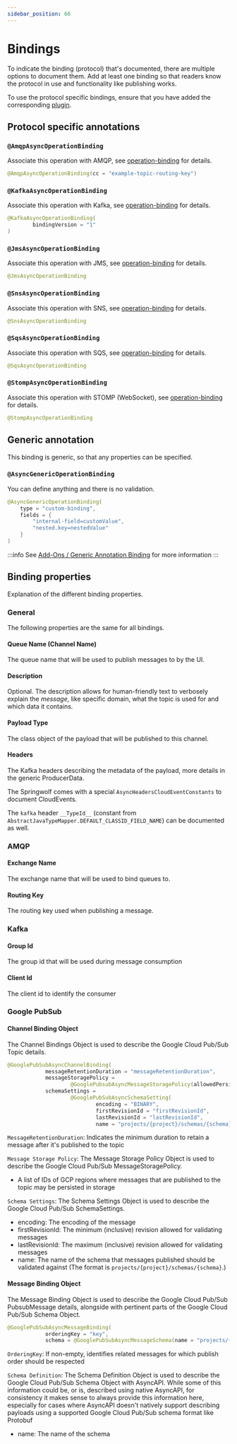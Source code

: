 ```yaml
---
sidebar_position: 66
---
```


# Bindings

To indicate the binding (protocol) that's documented, there are multiple options to document them.
Add at least one binding so that readers know the protocol in use and functionality like publishing works.

To use the protocol specific bindings, ensure that you have added the corresponding [plugin](../introduction/supported-protocols.md).

## Protocol specific annotations

### `@AmqpAsyncOperationBinding`

Associate this operation with AMQP, see [operation-binding] for details.

```java
@AmqpAsyncOperationBinding(cc = "example-topic-routing-key")
```

### `@KafkaAsyncOperationBinding`

Associate this operation with Kafka, see [operation-binding] for details.

```java
@KafkaAsyncOperationBinding(
        bindingVersion = "1"
)
```

### `@JmsAsyncOperationBinding`

Associate this operation with JMS, see [operation-binding] for details.

```java
@JmsAsyncOperationBinding
```

### `@SnsAsyncOperationBinding`

Associate this operation with SNS, see [operation-binding] for details.

```java
@SnsAsyncOperationBinding
```

### `@SqsAsyncOperationBinding`

Associate this operation with SQS, see [operation-binding] for details.

```java
@SqsAsyncOperationBinding
```

### `@StompAsyncOperationBinding`

Associate this operation with STOMP (WebSocket), see [operation-binding] for details.

```java
@StompAsyncOperationBinding
```

## Generic annotation

This binding is generic, so that any properties can be specified.

### `@AsyncGenericOperationBinding`

You can define anything and there is no validation.

```java
@AsyncGenericOperationBinding(
    type = "custom-binding",
    fields = {
        "internal-field=customValue",
        "nested.key=nestedValue"
    }
)
```

:::info
See [Add-Ons / Generic Annotation Binding](../introduction/add-ons.mdx#generic-binding) for more information
:::

## Binding properties

Explanation of the different binding properties.

### General

The following properties are the same for all bindings.

#### Queue Name (Channel Name)

The queue name that will be used to publish messages to by the UI.

#### Description

Optional. The description allows for human-friendly text to verbosely explain the _message_, like specific domain, what the topic is used for and which data it contains.

#### Payload Type

The class object of the payload that will be published to this channel.

#### Headers

The Kafka headers describing the metadata of the payload, more details in the generic ProducerData.

The Springwolf comes with a special `AsyncHeadersCloudEventConstants` to document CloudEvents.

The `kafka` header `__TypeId__` (constant from `AbstractJavaTypeMapper.DEFAULT_CLASSID_FIELD_NAME`) can be documented as well.

### AMQP

#### Exchange Name

The exchange name that will be used to bind queues to.

#### Routing Key

The routing key used when publishing a message.

### Kafka

#### Group Id

The group id that will be used during message consumption

#### Client Id

The client id to identify the consumer

### Google PubSub

#### Channel Binding Object

The Channel Bindings Object is used to describe the Google Cloud Pub/Sub Topic details.

```java
@GooglePubSubAsyncChannelBinding(
            messageRetentionDuration = "messageRetentionDuration",
            messageStoragePolicy =
                    @GooglePubsubAsyncMessageStoragePolicy(allowedPersistenceRegions = {"region1", "region2"}),
            schemaSettings =
                    @GooglePubSubAsyncSchemaSetting(
                            encoding = "BINARY",
                            firstRevisionId = "firstRevisionId",
                            lastRevisionId = "lastRevisionId",
                            name = "projects/{project}/schemas/{schema}"))
```

`MessageRetentionDuration`: Indicates the minimum duration to retain a message after it's published to the topic

`Message Storage Policy`: The Message Storage Policy Object is used to describe the Google Cloud Pub/Sub MessageStoragePolicy.

- A list of IDs of GCP regions where messages that are published to the topic may be persisted in storage

`Schema Settings`: The Schema Settings Object is used to describe the Google Cloud Pub/Sub SchemaSettings.

- encoding: The encoding of the message
- firstRevisionId: The minimum (inclusive) revision allowed for validating messages
- lastRevisionId: The maximum (inclusive) revision allowed for validating messages
- name: The name of the schema that messages published should be validated against (The format is `projects/{project}/schemas/{schema}`.)

#### Message Binding Object

The Message Binding Object is used to describe the Google Cloud Pub/Sub PubsubMessage details, alongside with pertinent parts of the Google Cloud Pub/Sub Schema Object.

```java
@GooglePubSubAsyncMessageBinding(
            orderingKey = "key",
            schema = @GooglePubSubAsyncMessageSchema(name = "projects/{project}/schemas/{schema}"))
```

`OrderingKey`: If non-empty, identifies related messages for which publish order should be respected

`Schema Definition`: The Schema Definition Object is used to describe the Google Cloud Pub/Sub Schema Object with AsyncAPI. While some of this information could be, or is, described using native AsyncAPI, for consistency it makes sense to always provide this information here, especially for cases where AsyncAPI doesn't natively support describing payloads using a supported Google Cloud Pub/Sub schema format like Protobuf

- name: The name of the schema

[operation-binding]: https://www.asyncapi.com/docs/reference/specification/v3.0.0#operationBindingsObject
